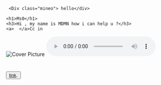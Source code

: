 <!DOCTYPE html>
<html>
  <head>
    <meta charset="utf-8">
    <title> Ricky </title>
    <link rel="stylesheet" href="site.css">

  <header>
    
      
  </header>
     <Style>
           .mineo {
              Color: red;
               };
     </Style> 
<head>


<body>
     
     <Div class="mineo"> hello</div>
  
  
  <base href="http://www.hsoub.com">
 
    <h1>Ms0</h1>
    <h3>Hi , my name is MDMN how i can help u ?</h3>
    <a>  </a>Cc in
<picture>

<source srcset="unnamed.jpg" media="(min-width: 600px)">
  <img src="unnamed.jpg" alt="Cover Picture">

</picture>



<audio controls="controls">

  <source src="ggame.ogg" type="video/ogg">
  <source src="ggame.mp3" type="video/mp3">
  
    
</audio>


<p> 
  <h1>
    <button>
<a href="https://wiki.hsoub.com/HTML" target="_blank">link</a>.
</button>
</h1>
</p>


<body>
<html> 
